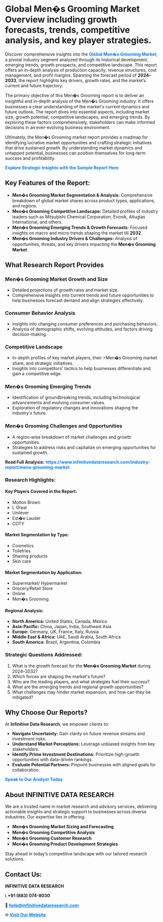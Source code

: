 <h1>Global Men�s Grooming Market Overview including growth forecasts, trends, competitive analysis, and key player strategies.</h1>
<p>
Discover comprehensive insights into the 
<a href="https://www.infinitivedataresearch.com/industry-report/mens-grooming-market" rel="dofollow" style="color: #007BFF; text-decoration: none;"><strong>Global Men�s Grooming Market</strong></a>, a pivotal industry segment analyzed through its historical development, emerging trends, growth prospects, and competitive landscape. This report offers an in-depth analysis of production capacity, revenue structures, cost management, and profit margins. Spanning the forecast period of <strong>2024–2033</strong>, the report highlights key drivers, growth rates, and the market’s current and future trajectory.
</p>
<p>
The primary objective of this Men�s Grooming report is to deliver an insightful and in-depth analysis of the Men�s Grooming industry. It offers businesses a clear understanding of the market's current dynamics and future outlook. The report dives into essential aspects, including market size, growth potential, competitive landscapes, and emerging trends. By exploring these factors comprehensively, stakeholders can make informed decisions in an ever-evolving business environment.
</p>
<p>
Ultimately, the Men�s Grooming market report provides a roadmap for identifying lucrative market opportunities and crafting strategic initiatives that drive sustained growth. By understanding market dynamics and untapped potential, businesses can position themselves for long-term success and profitability.
</p>
<p>
<a href="https://www.infinitivedataresearch.com/request-sample/reportId=111636" style="color: #007BFF; text-decoration: none;"><strong>Explore Strategic Insights with the Sample Report Here</strong></a>
</p>

<h2>Key Features of the Report:</h2>
<ul>
<li><strong>Men�s Grooming Market Segmentation & Analysis:</strong> Comprehensive breakdown of global market shares across product types, applications, and regions.</li>
<li><strong>Men�s Grooming Competitive Landscape:</strong> Detailed profiles of industry leaders such as Mitsubishi Chemical Corporation, Evonik, Altuglas International, and others.</li>
<li><strong>Men�s Grooming Emerging Trends & Growth Forecasts:</strong> Focused insights on macro and micro trends shaping the market till <strong>2032</strong>.</li>
<li><strong>Men�s Grooming Industry Drivers & Challenges:</strong> Analysis of opportunities, threats, and key drivers impacting the <strong>Men�s Grooming Market</strong>.</li>
</ul>

<h2>What Research Report Provides</h2>
<h3>Men�s Grooming Market Growth and Size</h3>
<ul>
<li>Detailed projections of growth rates and market size.</li>
<li>Comprehensive insights into current trends and future opportunities to help businesses forecast demand and align strategies effectively.</li>
</ul>

<h3>Consumer Behavior Analysis</h3>
<ul>
<li>Insights into changing consumer preferences and purchasing behaviors.</li>
<li>Analysis of demographic shifts, evolving attitudes, and factors driving decision-making.</li>
</ul>

<h3>Competitive Landscape</h3>
<ul>
<li>In-depth profiles of key market players, their >Men�s Grooming market share, and strategic initiatives.</li>
<li>Insights into competitors' tactics to help businesses differentiate and gain a competitive edge.</li>
</ul>

<h3>Men�s Grooming Emerging Trends</h3>
<ul>
<li>Identification of groundbreaking trends, including technological advancements and evolving consumer values.</li>
<li>Exploration of regulatory changes and innovations shaping the industry's future.</li>
</ul>

<h3>Men�s Grooming Challenges and Opportunities</h3>
<ul>
<li>A region-wise breakdown of market challenges and growth opportunities.</li>
<li>Strategies to address risks and capitalize on emerging opportunities for sustained growth.</li>
</ul>
<p><strong>Read Full Analysis:</strong> <a href="https://www.infinitivedataresearch.com/industry-report/mens-grooming-market" rel="dofollow" style="color: #007BFF; text-decoration: none;"><strong>https://www.infinitivedataresearch.com/industry-report/mens-grooming-market</strong></a></p>
<h3>Research Highlights:</h3>
<h4>Key Players Covered in the Report:</h4>
<ul><li>Molton Brown</li><li>L Oreal</li><li>Unilever</li><li>Est�e Lauder</li><li>COTY</li></ul>
<h4>Market Segmentation by Type:</h4>
<ul><li>Cosmetics</li><li>Toiletries</li><li>Shaving products</li><li>Skin care</li></ul>
<h4>Market Segmentation by Application:</h4>
<ul><li>Supermarket/ Hypermarket</li><li>Grocery/Retail Store</li><li>Online</li><li>Men�s Grooming</li></ul>

<h4>Regional Analysis:</h4>
<ul>
<li><strong>North America:</strong> United States, Canada, Mexico</li>
<li><strong>Asia-Pacific:</strong> China, Japan, India, Southeast Asia</li>
<li><strong>Europe:</strong> Germany, UK, France, Italy, Russia</li>
<li><strong>Middle East & Africa:</strong> UAE, Saudi Arabia, South Africa</li>
<li><strong>South America:</strong> Brazil, Argentina, Colombia</li>
</ul>

<h3>Strategic Questions Addressed:</h3>
<ol>
<li>What is the growth forecast for the <strong>Men�s Grooming Market</strong> during 2024–2032?</li>
<li>Which forces are shaping the market's future?</li>
<li>Who are the leading players, and what strategies fuel their success?</li>
<li>What are the emerging trends and regional growth opportunities?</li>
<li>What challenges may hinder market expansion, and how can they be mitigated?</li>
</ol>

<h2>Why Choose Our Reports?</h2>
<p>At <strong>Infinitive Data Research</strong>, we empower clients to:</p>
<ul>
<li><strong>Navigate Uncertainty:</strong> Gain clarity on future revenue streams and investment risks.</li>
<li><strong>Understand Market Perceptions:</strong> Leverage unbiased insights from key stakeholders.</li>
<li><strong>Identify Prime Investment Destinations:</strong> Prioritize high-growth opportunities with data-driven rankings.</li>
<li><strong>Evaluate Potential Partners:</strong> Pinpoint businesses with aligned goals for collaboration.</li>
</ul>
<p><a href="https://www.infinitivedataresearch.com/industry-report/mens-grooming-market" rel="dofollow" style="color: #007BFF; text-decoration: none;"><strong>Speak to Our Analyst Today</strong></a></p>

<h2>About INFINITIVE DATA RESEARCH</h2>
<p>We are a trusted name in market research and advisory services, delivering actionable insights and strategic support to businesses across diverse industries. Our expertise lies in offering:</p>
<ul>
<li><strong>Men�s Grooming Market Sizing and Forecasting</strong></li>
<li><strong>Men�s Grooming Competitive Analysis</strong></li>
<li><strong>Men�s Grooming Customer Research</strong></li>
<li><strong>Men�s Grooming Product Development Strategies</strong></li>
</ul>
<p>Stay ahead in today’s competitive landscape with our tailored research solutions.</p>

<h2>Contact Us:</h2>
<p><strong>INFINITIVE DATA RESEARCH</strong></p>
<p>📞 <strong>+91 (883) 074-8030</strong></p>
<p>📧 <strong><a href="mailto:help@infinitivedataresearch.com" style="color: #007BFF;">help@infinitivedataresearch.com</a></strong></p>
<p>🌐 <strong><a href="https://www.infinitivedataresearch.com" rel="dofollow" style="color: #007BFF;">Visit Our Website</a></strong></p>